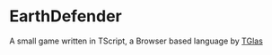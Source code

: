 # EarthDefender
A small game written in TScript, a Browser based language by [TGlas](https://github.com/TGlas)
